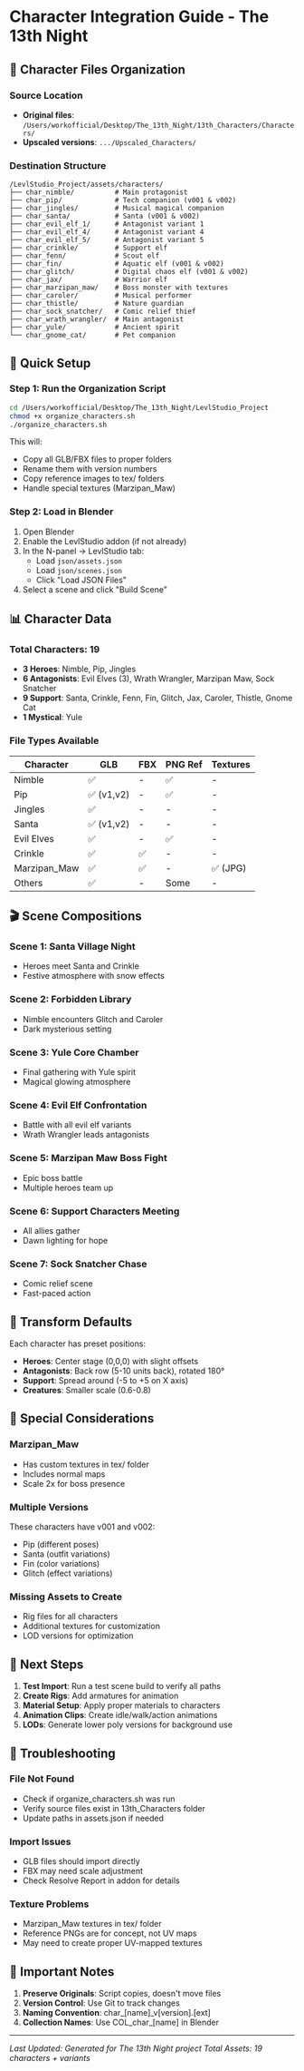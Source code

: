 # Character Integration Guide - The 13th Night

## 📁 Character Files Organization

### Source Location
- **Original files**: `/Users/workofficial/Desktop/The_13th_Night/13th_Characters/Characters/`
- **Upscaled versions**: `.../Upscaled_Characters/`

### Destination Structure
```
/LevlStudio_Project/assets/characters/
├── char_nimble/          # Main protagonist
├── char_pip/             # Tech companion (v001 & v002)
├── char_jingles/         # Musical magical companion
├── char_santa/           # Santa (v001 & v002)
├── char_evil_elf_1/      # Antagonist variant 1
├── char_evil_elf_4/      # Antagonist variant 4
├── char_evil_elf_5/      # Antagonist variant 5
├── char_crinkle/         # Support elf
├── char_fenn/            # Scout elf
├── char_fin/             # Aquatic elf (v001 & v002)
├── char_glitch/          # Digital chaos elf (v001 & v002)
├── char_jax/             # Warrior elf
├── char_marzipan_maw/    # Boss monster with textures
├── char_caroler/         # Musical performer
├── char_thistle/         # Nature guardian
├── char_sock_snatcher/   # Comic relief thief
├── char_wrath_wrangler/  # Main antagonist
├── char_yule/            # Ancient spirit
└── char_gnome_cat/       # Pet companion
```

## 🚀 Quick Setup

### Step 1: Run the Organization Script
```bash
cd /Users/workofficial/Desktop/The_13th_Night/LevlStudio_Project
chmod +x organize_characters.sh
./organize_characters.sh
```

This will:
- Copy all GLB/FBX files to proper folders
- Rename them with version numbers
- Copy reference images to tex/ folders
- Handle special textures (Marzipan_Maw)

### Step 2: Load in Blender
1. Open Blender
2. Enable the LevlStudio addon (if not already)
3. In the N-panel → LevlStudio tab:
   - Load `json/assets.json`
   - Load `json/scenes.json`
   - Click "Load JSON Files"
4. Select a scene and click "Build Scene"

## 📊 Character Data

### Total Characters: 19
- **3 Heroes**: Nimble, Pip, Jingles
- **6 Antagonists**: Evil Elves (3), Wrath Wrangler, Marzipan Maw, Sock Snatcher
- **9 Support**: Santa, Crinkle, Fenn, Fin, Glitch, Jax, Caroler, Thistle, Gnome Cat
- **1 Mystical**: Yule

### File Types Available
| Character | GLB | FBX | PNG Ref | Textures |
|-----------|-----|-----|---------|----------|
| Nimble | ✅ | - | ✅ | - |
| Pip | ✅ (v1,v2) | - | ✅ | - |
| Jingles | ✅ | - | - | - |
| Santa | ✅ (v1,v2) | - | - | - |
| Evil Elves | ✅ | - | ✅ | - |
| Crinkle | ✅ | ✅ | - | - |
| Marzipan_Maw | ✅ | ✅ | - | ✅ (JPG) |
| Others | ✅ | - | Some | - |

## 🎬 Scene Compositions

### Scene 1: Santa Village Night
- Heroes meet Santa and Crinkle
- Festive atmosphere with snow effects

### Scene 2: Forbidden Library
- Nimble encounters Glitch and Caroler
- Dark mysterious setting

### Scene 3: Yule Core Chamber
- Final gathering with Yule spirit
- Magical glowing atmosphere

### Scene 4: Evil Elf Confrontation
- Battle with all evil elf variants
- Wrath Wrangler leads antagonists

### Scene 5: Marzipan Maw Boss Fight
- Epic boss battle
- Multiple heroes team up

### Scene 6: Support Characters Meeting
- All allies gather
- Dawn lighting for hope

### Scene 7: Sock Snatcher Chase
- Comic relief scene
- Fast-paced action

## 🔧 Transform Defaults

Each character has preset positions:
- **Heroes**: Center stage (0,0,0) with slight offsets
- **Antagonists**: Back row (5-10 units back), rotated 180°
- **Support**: Spread around (-5 to +5 on X axis)
- **Creatures**: Smaller scale (0.6-0.8)

## 🎨 Special Considerations

### Marzipan_Maw
- Has custom textures in tex/ folder
- Includes normal maps
- Scale 2x for boss presence

### Multiple Versions
These characters have v001 and v002:
- Pip (different poses)
- Santa (outfit variations)
- Fin (color variations)
- Glitch (effect variations)

### Missing Assets to Create
- Rig files for all characters
- Additional textures for customization
- LOD versions for optimization

## 📝 Next Steps

1. **Test Import**: Run a test scene build to verify all paths
2. **Create Rigs**: Add armatures for animation
3. **Material Setup**: Apply proper materials to characters
4. **Animation Clips**: Create idle/walk/action animations
5. **LODs**: Generate lower poly versions for background use

## 🐛 Troubleshooting

### File Not Found
- Check if organize_characters.sh was run
- Verify source files exist in 13th_Characters folder
- Update paths in assets.json if needed

### Import Issues
- GLB files should import directly
- FBX may need scale adjustment
- Check Resolve Report in addon for details

### Texture Problems
- Marzipan_Maw textures in tex/ folder
- Reference PNGs are for concept, not UV maps
- May need to create proper UV-mapped textures

## 📌 Important Notes

1. **Preserve Originals**: Script copies, doesn't move files
2. **Version Control**: Use Git to track changes
3. **Naming Convention**: char_[name]_v[version].[ext]
4. **Collection Names**: Use COL_char_[name] in Blender

---

*Last Updated: Generated for The 13th Night project*
*Total Assets: 19 characters + variants*